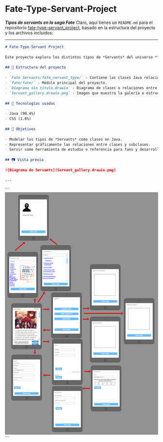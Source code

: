 # Fate-Type-Servant-Project
***Tipos de servants en la saga Fate***
Claro, aquí tienes un `README.md` para el repositorio [fate-type-servant_project](https://github.com/HectorPoleo/fate-type-servant_project), basado en la estructura del proyecto y los archivos incluidos:

---

```markdown
# Fate-Type-Servant Project

Este proyecto explora los distintos tipos de *Servants* del universo **Fate**, una franquicia de anime, novelas visuales y juegos. A través de diagramas, clases en Java y recursos visuales, se presenta una categorización estructurada de los *Servants* según sus características, clases y atributos únicos.

## 📁 Estructura del proyecto

- `Fate Servants/fate_servant_type/` - Contiene las clases Java relacionadas con los distintos tipos de *Servants*.
- `fate/fate/` - Módulo principal del proyecto.
- `Diagrama sin título.drawio` - Diagrama de clases o relaciones entre tipos de *Servants*.
- `Servant_gallery.drawio.png` - Imagen que muestra la galería o estructura visual de los *Servants*.

## 🧪 Tecnologías usadas

- Java (98.4%)
- CSS (1.6%)

## 📌 Objetivos

- Modelar los tipos de *Servants* como clases en Java.
- Representar gráficamente las relaciones entre clases y subclases.
- Servir como herramienta de estudio o referencia para fans y desarrolladores interesados en la franquicia *Fate*.

## 📷 Vista previa

![Diagrama de Servants](Servant_gallery.drawio.png)

---

```

´´´<html>
<img src= "Fate Servants/fate_servant_type/image/AspectoApp.drawio.png"> 
´´´
